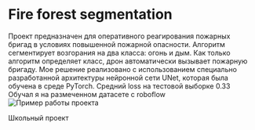 # Fire forest segmentation

Проект предназначен для оперативного реагирования пожарных бригад в условиях повышенной пожарной опасности.
Алгоритм сегментирует возгорания на два класса: огонь и дым.
Как только алгоритм определяет класс, дрон автоматически вызывает пожарную бригаду.
Мое решение реализовано с использованием специально разработанной архитектуры нейронной сети UNet, которая была обучена в среде PyTorch.
Средний loss на тестовой выборке 0.33
Обучал я на размеченном датасете с roboflow
![Пример работы проекта](https://github.com/Sasha2810/fire_forest_segmentation/raw/main/forest_test.png)

Школьный проект 
